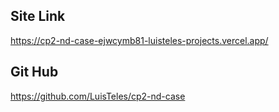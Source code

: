 ## Site Link

https://cp2-nd-case-ejwcymb81-luisteles-projects.vercel.app/

## Git Hub

https://github.com/LuisTeles/cp2-nd-case